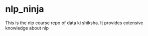 # nlp_ninja

This is the nlp course repo of data ki shiksha. It provides extensive knowledge about nlp
